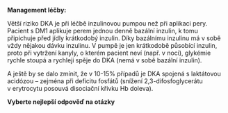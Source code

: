 
<div class="w3-row">
<div class="w3-half">

<div class="w3-khaki w3-xlarge w3-padding w3-margin">

**Management léčby:**

Větší riziko DKA je při léčbě inzulinovou pumpou než při aplikaci pery. Pacient s DM1 aplikuje perem jednou denně bazální inzulin, k tomu připichuje před jídly krátkodobý inzulin. Díky bazálnímu inzulinu má v sobě vždy nějakou dávku inzulinu. V pumpě je jen krátkodobě působící inzulin, proto při vytržení kanyly, o kterém pacient neví (např. v noci), glykémie rychle stoupá a rychleji spěje do DKA (nemá v sobě bazální inzulin).

A ještě by se dalo zmínit, že v 10-15% případů je DKA spojená s laktátovou acidózou – zejména při deficitu fosfátů (snížení 2,3-difosfoglycerátu v erytrocytu posouvá disociační křivku Hb doleva).

</div>

</div>
<div class="w3-half w3-padding w3-large">

**Vyberte nejlepší odpověď na otázky**
<bdl-quiz id="q27" type="choice2" 
          question="Může být DKA doprovázena laktátovou acidózou?" 
          answers="ano může|ne nemůže" 
          correctoptions="true|false" 
          explanations="ano|ne" 
          buttontitle="zkontrolovat odpověď"></bdl-quiz>



</div>
</div>
